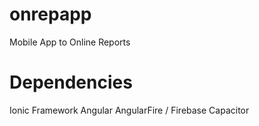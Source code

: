 # onrepapp
Mobile App to Online Reports

# Dependencies
Ionic Framework
Angular
AngularFire / Firebase
Capacitor

